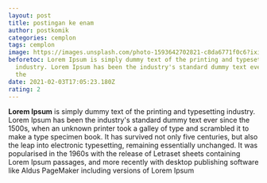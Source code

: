 ```yaml
---
layout: post
title: postingan ke enam
author: postkomik
categories: cemplon
tags: cemplon
image: https://images.unsplash.com/photo-1593642702821-c8da6771f0c6?ixid=MXwxMjA3fDF8MHxwaG90by1wYWdlfHx8fGVufDB8fHw%3D&ixlib=rb-1.2.1&auto=format&fit=crop&w=889&q=80
beforetoc: Lorem Ipsum is simply dummy text of the printing and typesetting
  industry. Lorem Ipsum has been the industry's standard dummy text ever since
  the
date: 2021-02-03T17:05:23.180Z
rating: 2
--- 
```


**Lorem Ipsum** is simply dummy text of the printing and typesetting industry. Lorem Ipsum has been the industry's standard dummy text ever since the 1500s, when an unknown printer took a galley of type and scrambled it to make a type specimen book. It has survived not only five centuries, but also the leap into electronic typesetting, remaining essentially unchanged. It was popularised in the 1960s with the release of Letraset sheets containing Lorem Ipsum passages, and more recently with desktop publishing software like Aldus PageMaker including versions of Lorem Ipsum
